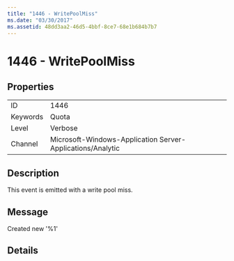 ```yaml
---
title: "1446 - WritePoolMiss"
ms.date: "03/30/2017"
ms.assetid: 48dd3aa2-46d5-4bbf-8ce7-68e1b684b7b7
---
```

# 1446 - WritePoolMiss
## Properties  


|||  
|-|-|  
|ID|1446|  
|Keywords|Quota|  
|Level|Verbose|  
|Channel|Microsoft-Windows-Application Server-Applications/Analytic|  

## Description  
 This event is emitted with a write pool miss.  

## Message  
 Created new '%1'  

## Details
